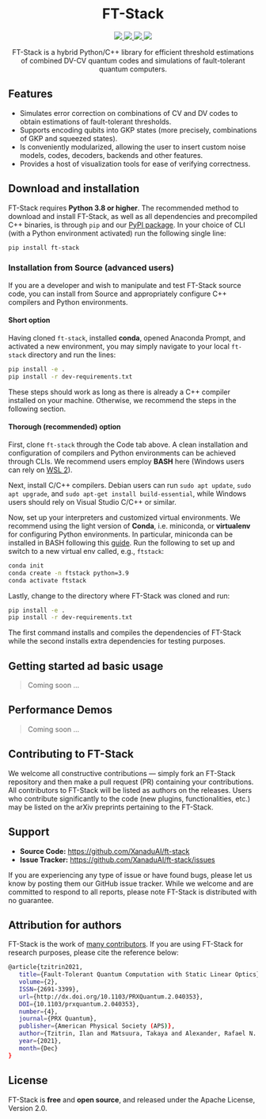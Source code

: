 <h1 align="center">FT-Stack</h1>

<p align="center">
  <!-- Tests (GitHub actions) -->
  <a href="https://github.com/XanaduAI/ft-stack/actions/workflows/tests.yaml">
    <img src="https://img.shields.io/github/workflow/status/XanaduAI/strawberryfields/Tests/master?logo=github&style=flat-square" />
  </a>
  <!-- PyPI -->
  <a href="https://pypi.org/project/ft-stack">
    <img src="https://img.shields.io/pypi/v/ft-stack.svg?style=popout-square" />
  </a>
  <!-- PyPI - Python Version -->
  <a href="https://pypi.org/project/ft-stack">
    <img src="https://img.shields.io/pypi/pyversions/ft-stack.svg?style=popout-square" />
  <!-- License -->
  <a href="https://www.apache.org/licenses/LICENSE-2.0">
    <img src="https://img.shields.io/pypi/l/ft-stack.svg?logo=apache&style=flat-square" />    
  </a>
</p>

<p align="center">
  FT-Stack is a hybrid Python/C++ library for efficient threshold estimations of combined DV-CV quantum codes and simulations of fault-tolerant quantum computers.
</p>

## Features
* Simulates error correction on combinations of CV and DV codes to obtain estimations of fault-tolerant thresholds. 
* Supports encoding qubits into GKP states (more precisely, combinations of GKP and squeezed states). 
* Is conveniently modularized, allowing the user to insert custom noise models, codes, decoders, backends and other features. 
* Provides a host of visualization tools for ease of verifying correctness.

## Download and installation 

FT-Stack requires **Python 3.8 or higher**. The recommended method to download and install FT-Stack, as well as all dependencies and precompiled C++ binaries, is through `pip` and our [PyPI package](https://pypi.org/project/ft-stack). In your choice of CLI (with a Python environment activated) run the following single line:

```bash
pip install ft-stack
``` 

### Installation from Source (advanced users)

If you are a developer and wish to manipulate and test FT-Stack source code, you can install from Source and appropriately configure C++ compilers and Python environments.

#### Short option

Having cloned `ft-stack`, installed **conda**, opened Anaconda Prompt, and activated a new environment, you may simply navigate to your local `ft-stack` directory and run the lines:

```bash
pip install -e .
pip install -r dev-requirements.txt
``` 

These steps should work as long as there is already a C++ compiler installed on your machine. Otherwise, we recommend the steps in the following section.

#### Thorough (recommended) option

First, clone `ft-stack` through the Code tab above. A clean installation and configuration of compilers and Python environments can be achieved through CLIs. We recommend users employ **BASH** here (Windows users can rely on [WSL 2](https://docs.microsoft.com/en-gb/windows/wsl/install)). 

Next, install C/C++ compilers. Debian users can run `sudo apt update`, `sudo apt upgrade`, and `sudo apt-get install build-essential`, while Windows users should rely on Visual Studio C/C++ or similar. 

Now, set up your interpreters and customized virtual environments. We recommend using the light version of **Conda**, i.e. miniconda, or **virtualenv** for configuring Python environments. In particular, miniconda can be installed in BASH following this [guide](https://docs.conda.io/projects/conda/en/latest/user-guide/install/linux.html). Run the following to set up and switch to a new virtual env called, e.g., `ftstack`:
```bash
conda init
conda create -n ftstack python=3.9
conda activate ftstack
```
Lastly, change to the directory where FT-Stack was cloned and run:
```bash
pip install -e .
pip install -r dev-requirements.txt
``` 
The first command installs and compiles the dependencies of FT-Stack while the second installs extra dependencies for testing purposes.    

## Getting started ad basic usage

> Coming soon ...

## Performance Demos

> Coming soon ...

## Contributing to FT-Stack

We welcome all constructive contributions — simply fork an FT-Stack repository and then make a pull request (PR) containing your contributions. All contributors to FT-Stack will be listed as authors on the releases. Users who contribute significantly to the code (new plugins, functionalities, etc.) may be listed on the arXiv preprints pertaining to the FT-Stack.

## Support

- **Source Code:** https://github.com/XanaduAI/ft-stack
- **Issue Tracker:** https://github.com/XanaduAI/ft-stack/issues

If you are experiencing any type of issue or have found bugs, please let us know by posting them our GitHub issue tracker. While we welcome and are committed to respond to all reports, please note FT-Stack is distributed with no guarantee. 

## Attribution for authors

FT-Stack is the work of [many contributors](https://github.com/XanaduAI/ft-stack/graphs/contributors). If you are using FT-Stack for research purposes, please cite the reference below:

```bash
@article{tzitrin2021,
   title={Fault-Tolerant Quantum Computation with Static Linear Optics},
   volume={2},
   ISSN={2691-3399},
   url={http://dx.doi.org/10.1103/PRXQuantum.2.040353},
   DOI={10.1103/prxquantum.2.040353},
   number={4},
   journal={PRX Quantum},
   publisher={American Physical Society (APS)},
   author={Tzitrin, Ilan and Matsuura, Takaya and Alexander, Rafael N. and Dauphinais, Guillaume and Bourassa, J. Eli and Sabapathy, Krishna K. and Menicucci, Nicolas C. and Dhand, Ish},
   year={2021},
   month={Dec}
}

```

## License

FT-Stack is **free** and **open source**, and released under the Apache License, Version 2.0.
